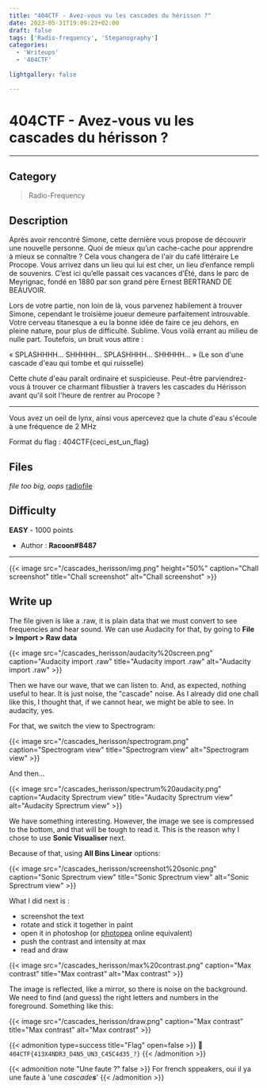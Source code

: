 ```yaml
---
title: "404CTF - Avez-vous vu les cascades du hérisson ?"
date: 2023-05-31T19:09:23+02:00
draft: false
tags: ['Radio-frequency', 'Steganography']
categories:
  - 'Writeups'
  - '404CTF'
  
lightgallery: false

---
```


# 404CTF - Avez-vous vu les cascades du hérisson ?
---

## Category

> Radio-Frequency

## Description

Après avoir rencontré Simone, cette dernière vous propose de découvrir une nouvelle personne. Quoi de mieux qu’un cache-cache pour apprendre à mieux se connaître ? Cela vous changera de l'air du café littéraire Le Procope.
Vous arrivez dans un lieu qui lui est cher, un lieu d’enfance rempli de souvenirs. C’est ici qu’elle passait ces vacances d’Été, dans le parc de Meyrignac, fondé en 1880 par son grand père Ernest BERTRAND DE BEAUVOIR.

Lors de votre partie, non loin de là, vous parvenez habilement à trouver Simone, cependant le troisième joueur demeure parfaitement introuvable. Votre cerveau titanesque a eu la bonne idée de faire ce jeu dehors, en pleine nature, pour plus de difficulté. Sublime. Vous voilà errant au milieu de nulle part. Toutefois, un bruit vous attire :

« SPLASHHHH... SHHHHH... SPLASHHHH... SHHHHH... » (Le son d'une cascade d'eau qui tombe et qui ruisselle)

Cette chute d'eau paraît ordinaire et suspicieuse. Peut-être parviendrez-vous à trouver ce charmant flibustier à travers les cascades du Hérisson avant qu'il soit l'heure de rentrer au Procope ?

---

Vous avez un oeil de lynx, ainsi vous apercevez que la chute d'eau s'écoule à une fréquence de 2 MHz

Format du flag : 404CTF{ceci_est_un_flag}

## Files

*file too big, oops*
[radiofile](/cascades_herisson/Herisson)

## Difficulty

**EASY** - 1000 points

- Author : **Racoon#8487**
---

{{< image src="/cascades_herisson/img.png" height="50%" caption="Chall screenshot" title="Chall screenshot" alt="Chall screenshot" >}}

## Write up

The file given is like a .raw, it is plain data that we must convert to see frequencies and hear sound.
We can use Audacity for that, by going to **File > Import > Raw data**

{{< image src="/cascades_herisson/audacity%20screen.png" caption="Audacity import .raw" title="Audacity import .raw" alt="Audacity import .raw" >}}

Then we have our wave, that we can listen to.
And, as expected, nothing useful to hear. It is just noise, the "cascade" noise.
As I already did one chall like this, I thought that, if we cannot hear, we might be able to see. In audacity, yes.

For that, we switch the view to Spectrogram: 

{{< image src="/cascades_herisson/spectrogram.png" caption="Spectrogram view" title="Spectrogram view" alt="Spectrogram view" >}}

And then...

{{< image src="/cascades_herisson/spectrum%20audacity.png" caption="Audacity Sprectrum view" title="Audacity Sprectrum view" alt="Audacity Sprectrum view" >}}

We have something interesting. However, the image we see is compressed to the bottom, and that will be tough to read it.
This is the reason why I chose to use **Sonic Visualiser** next.

Because of that, using **All Bins Linear** options:

{{< image src="/cascades_herisson/screenshot%20sonic.png" caption="Sonic Sprectrum view" title="Sonic Sprectrum view" alt="Sonic Sprectrum view" >}}
 
What I did next is :
- screenshot the text
- rotate and stick it together in paint
- open it in photoshop (or [photopea](https://www.photopea.com/) online equivalent)
- push the contrast and intensity at max
- read and draw

{{< image src="/cascades_herisson/max%20contrast.png" caption="Max contrast" title="Max contrast" alt="Max contrast" >}}

The image is reflected, like a mirror, so there is noise on the background. We need to find (and guess) the right letters and numbers in the foreground.
Something like this:

{{< image src="/cascades_herisson/draw.png" caption="Max contrast" title="Max contrast" alt="Max contrast" >}}

{{< admonition type=success title="Flag" open=false >}}
:triangular_flag_on_post: `404CTF{413X4NDR3_D4N5_UN3_C45C4d35_?}`
{{< /admonition >}}

{{< admonition note "Une faute ?" false >}}
For french sppeakers, oui il ya une faute à 'une *cascade**s***'
{{< /admonition >}}
